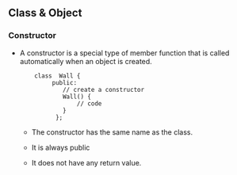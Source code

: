 ## Class & Object

### Constructor

- A constructor is a special type of member function that is called automatically when an object is created.

          class  Wall {
               public:
                  // create a constructor
                  Wall() {
                      // code
                  }
                };

  - The constructor has the same name as the class.

  - It is always public

  - It does not have any return value.
